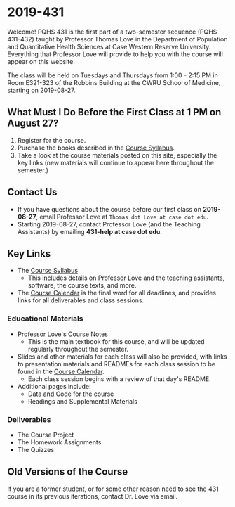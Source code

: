 # 2019-431

Welcome! PQHS 431 is the first part of a two-semester sequence (PQHS 431-432) taught by Professor Thomas Love in the Department of Population and Quantitative Health Sciences at Case Western Reserve University. Everything that Professor Love will provide to help you with the course will appear on this website.

The class will be held on Tuesdays and Thursdays from 1:00 - 2:15 PM in Room E321-323 of the Robbins Building at the CWRU School of Medicine, starting on 2019-08-27.

## What Must I Do Before the First Class at 1 PM on August 27?

1. Register for the course.
2. Purchase the books described in the [Course Syllabus](https://thomaselove.github.io/2019-431-syllabus/).
3. Take a look at the course materials posted on this site, especially the key links (new materials will continue to appear here throughout the semester.)

## Contact Us

- If you have questions about the course before our first class on **2019-08-27**, email Professor Love at `Thomas dot Love at case dot edu`.
- Starting 2019-08-27, contact Professor Love (and the Teaching Assistants) by emailing **431-help at case dot edu**. 

## Key Links 

- The [Course Syllabus](https://thomaselove.github.io/2019-431-syllabus/)
    - This includes details on Professor Love and the teaching assistants, software, the course texts, and more.
- The [Course Calendar](https://github.com/THOMASELOVE/2019-431/blob/master/calendar.md) is the final word for all deadlines, and provides links for all deliverables and class sessions.

### Educational Materials

- Professor Love's Course Notes
    - This is the main textbook for this course, and will be updated regularly throughout the semester.
- Slides and other materials for each class will also be provided, with links to presentation materials and READMEs for each class session to be found in the [Course Calendar](https://github.com/THOMASELOVE/2019-431/blob/master/calendar.md).
    - Each class session begins with a review of that day's README. 
- Additional pages include:
    - Data and Code for the course
    - Readings and Supplemental Materials

### Deliverables

- The Course Project
- The Homework Assignments
- The Quizzes

## Old Versions of the Course

If you are a former student, or for some other reason need to see the 431 course in its previous iterations, contact Dr. Love via email.
